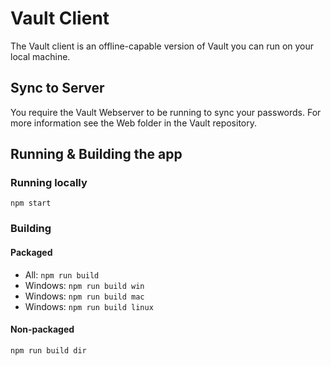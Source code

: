 # Vault Client
The Vault client is an offline-capable version of Vault you can run on your local machine.

## Sync to Server
You require the Vault Webserver to be running to sync your passwords. For more information see the Web folder in the Vault repository. 

## Running & Building the app
### Running locally
`npm start`
### Building
#### Packaged
- All: `npm run build`
- Windows: `npm run build win`
- Windows: `npm run build mac`
- Windows: `npm run build linux`
#### Non-packaged
`npm run build dir`